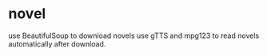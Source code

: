 # novel
use BeautifulSoup to download novels
use gTTS and mpg123 to read novels automatically after download.

